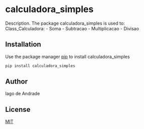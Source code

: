 # calculadora_simples

Description. 
The package calculadora_simples is used to:
	Class_Calculadora:
		- Soma
		- Subtracao
		- Multiplicacao
		- Divisao

## Installation

Use the package manager [pip](https://pip.pypa.io/en/stable/) to install calculadora_simples

```bash
pip install calculadora_simples
```


## Author
Iago de Andrade

## License
[MIT](https://choosealicense.com/licenses/mit/)
